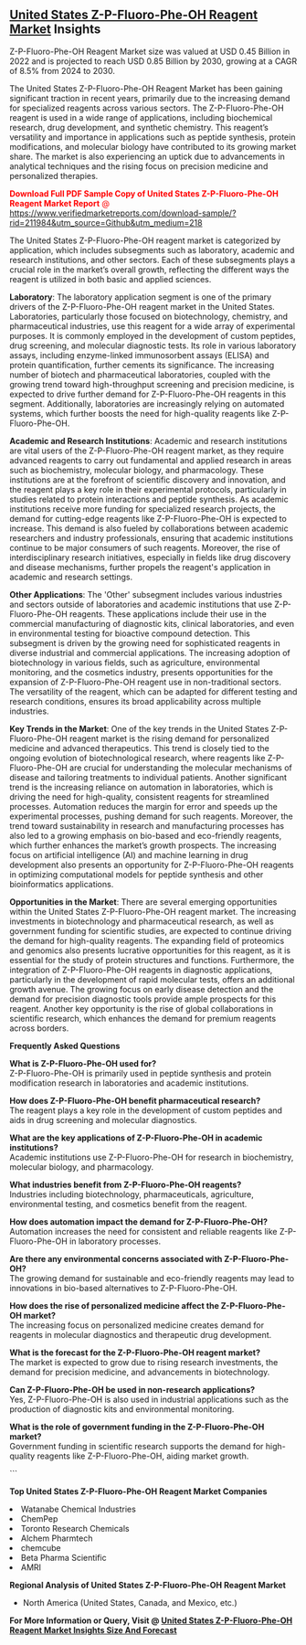 <h2><a href="https://www.verifiedmarketreports.com/download-sample/?rid=211984&amp;utm_source=Github&amp;utm_medium=218" target="_blank">United States Z-P-Fluoro-Phe-OH Reagent Market</a> Insights</h2><p>Z-P-Fluoro-Phe-OH Reagent Market size was valued at USD 0.45 Billion in 2022 and is projected to reach USD 0.85 Billion by 2030, growing at a CAGR of 8.5% from 2024 to 2030.</p><p> <p>The United States Z-P-Fluoro-Phe-OH Reagent Market has been gaining significant traction in recent years, primarily due to the increasing demand for specialized reagents across various sectors. The Z-P-Fluoro-Phe-OH reagent is used in a wide range of applications, including biochemical research, drug development, and synthetic chemistry. This reagent’s versatility and importance in applications such as peptide synthesis, protein modifications, and molecular biology have contributed to its growing market share. The market is also experiencing an uptick due to advancements in analytical techniques and the rising focus on precision medicine and personalized therapies. <p><span class=""><span style="color: #ff0000;"><strong>Download Full PDF Sample Copy of United States Z-P-Fluoro-Phe-OH Reagent Market Report</strong> @ </span><a href="https://www.verifiedmarketreports.com/download-sample/?rid=211984&amp;utm_source=Github&amp;utm_medium=218" target="_blank">https://www.verifiedmarketreports.com/download-sample/?rid=211984&amp;utm_source=Github&amp;utm_medium=218</a></span></p> <p>The United States Z-P-Fluoro-Phe-OH reagent market is categorized by application, which includes subsegments such as laboratory, academic and research institutions, and other sectors. Each of these subsegments plays a crucial role in the market’s overall growth, reflecting the different ways the reagent is utilized in both basic and applied sciences. <p><strong>Laboratory</strong>: The laboratory application segment is one of the primary drivers of the Z-P-Fluoro-Phe-OH reagent market in the United States. Laboratories, particularly those focused on biotechnology, chemistry, and pharmaceutical industries, use this reagent for a wide array of experimental purposes. It is commonly employed in the development of custom peptides, drug screening, and molecular diagnostic tests. Its role in various laboratory assays, including enzyme-linked immunosorbent assays (ELISA) and protein quantification, further cements its significance. The increasing number of biotech and pharmaceutical laboratories, coupled with the growing trend toward high-throughput screening and precision medicine, is expected to drive further demand for Z-P-Fluoro-Phe-OH reagents in this segment. Additionally, laboratories are increasingly relying on automated systems, which further boosts the need for high-quality reagents like Z-P-Fluoro-Phe-OH. <p><strong>Academic and Research Institutions</strong>: Academic and research institutions are vital users of the Z-P-Fluoro-Phe-OH reagent market, as they require advanced reagents to carry out fundamental and applied research in areas such as biochemistry, molecular biology, and pharmacology. These institutions are at the forefront of scientific discovery and innovation, and the reagent plays a key role in their experimental protocols, particularly in studies related to protein interactions and peptide synthesis. As academic institutions receive more funding for specialized research projects, the demand for cutting-edge reagents like Z-P-Fluoro-Phe-OH is expected to increase. This demand is also fueled by collaborations between academic researchers and industry professionals, ensuring that academic institutions continue to be major consumers of such reagents. Moreover, the rise of interdisciplinary research initiatives, especially in fields like drug discovery and disease mechanisms, further propels the reagent's application in academic and research settings. <p><strong>Other Applications</strong>: The 'Other' subsegment includes various industries and sectors outside of laboratories and academic institutions that use Z-P-Fluoro-Phe-OH reagents. These applications include their use in the commercial manufacturing of diagnostic kits, clinical laboratories, and even in environmental testing for bioactive compound detection. This subsegment is driven by the growing need for sophisticated reagents in diverse industrial and commercial applications. The increasing adoption of biotechnology in various fields, such as agriculture, environmental monitoring, and the cosmetics industry, presents opportunities for the expansion of Z-P-Fluoro-Phe-OH reagent use in non-traditional sectors. The versatility of the reagent, which can be adapted for different testing and research conditions, ensures its broad applicability across multiple industries. <p><strong>Key Trends in the Market</strong>: One of the key trends in the United States Z-P-Fluoro-Phe-OH reagent market is the rising demand for personalized medicine and advanced therapeutics. This trend is closely tied to the ongoing evolution of biotechnological research, where reagents like Z-P-Fluoro-Phe-OH are crucial for understanding the molecular mechanisms of disease and tailoring treatments to individual patients. Another significant trend is the increasing reliance on automation in laboratories, which is driving the need for high-quality, consistent reagents for streamlined processes. Automation reduces the margin for error and speeds up the experimental processes, pushing demand for such reagents. Moreover, the trend toward sustainability in research and manufacturing processes has also led to a growing emphasis on bio-based and eco-friendly reagents, which further enhances the market’s growth prospects. The increasing focus on artificial intelligence (AI) and machine learning in drug development also presents an opportunity for Z-P-Fluoro-Phe-OH reagents in optimizing computational models for peptide synthesis and other bioinformatics applications. <p><strong>Opportunities in the Market</strong>: There are several emerging opportunities within the United States Z-P-Fluoro-Phe-OH reagent market. The increasing investments in biotechnology and pharmaceutical research, as well as government funding for scientific studies, are expected to continue driving the demand for high-quality reagents. The expanding field of proteomics and genomics also presents lucrative opportunities for this reagent, as it is essential for the study of protein structures and functions. Furthermore, the integration of Z-P-Fluoro-Phe-OH reagents in diagnostic applications, particularly in the development of rapid molecular tests, offers an additional growth avenue. The growing focus on early disease detection and the demand for precision diagnostic tools provide ample prospects for this reagent. Another key opportunity is the rise of global collaborations in scientific research, which enhances the demand for premium reagents across borders. <p><p><strong>Frequently Asked Questions</strong></p> <p><strong>What is Z-P-Fluoro-Phe-OH used for?</strong><br> Z-P-Fluoro-Phe-OH is primarily used in peptide synthesis and protein modification research in laboratories and academic institutions.</p> <p><strong>How does Z-P-Fluoro-Phe-OH benefit pharmaceutical research?</strong><br> The reagent plays a key role in the development of custom peptides and aids in drug screening and molecular diagnostics.</p> <p><strong>What are the key applications of Z-P-Fluoro-Phe-OH in academic institutions?</strong><br> Academic institutions use Z-P-Fluoro-Phe-OH for research in biochemistry, molecular biology, and pharmacology.</p> <p><strong>What industries benefit from Z-P-Fluoro-Phe-OH reagents?</strong><br> Industries including biotechnology, pharmaceuticals, agriculture, environmental testing, and cosmetics benefit from the reagent.</p> <p><strong>How does automation impact the demand for Z-P-Fluoro-Phe-OH?</strong><br> Automation increases the need for consistent and reliable reagents like Z-P-Fluoro-Phe-OH in laboratory processes.</p> <p><strong>Are there any environmental concerns associated with Z-P-Fluoro-Phe-OH?</strong><br> The growing demand for sustainable and eco-friendly reagents may lead to innovations in bio-based alternatives to Z-P-Fluoro-Phe-OH.</p> <p><strong>How does the rise of personalized medicine affect the Z-P-Fluoro-Phe-OH market?</strong><br> The increasing focus on personalized medicine creates demand for reagents in molecular diagnostics and therapeutic drug development.</p> <p><strong>What is the forecast for the Z-P-Fluoro-Phe-OH reagent market?</strong><br> The market is expected to grow due to rising research investments, the demand for precision medicine, and advancements in biotechnology.</p> <p><strong>Can Z-P-Fluoro-Phe-OH be used in non-research applications?</strong><br> Yes, Z-P-Fluoro-Phe-OH is also used in industrial applications such as the production of diagnostic kits and environmental monitoring.</p> <p><strong>What is the role of government funding in the Z-P-Fluoro-Phe-OH market?</strong><br> Government funding in scientific research supports the demand for high-quality reagents like Z-P-Fluoro-Phe-OH, aiding market growth.</p> ```</p><p><strong>Top United States Z-P-Fluoro-Phe-OH Reagent Market Companies</strong></p><div data-test-id=""><p><li>Watanabe Chemical Industries</li><li> ChemPep</li><li> Toronto Research Chemicals</li><li> Alchem Pharmtech</li><li> chemcube</li><li> Beta Pharma Scientific</li><li> AMRI</li></p><div><strong>Regional Analysis of&nbsp;United States Z-P-Fluoro-Phe-OH Reagent Market</strong></div><ul><li dir="ltr"><p dir="ltr">North America&nbsp;(United States, Canada, and Mexico, etc.)</p></li></ul><p><strong>For More Information or Query, Visit @&nbsp;</strong><strong><a href="https://www.verifiedmarketreports.com/product/z-p-fluoro-phe-oh-reagent-market/?utm_source=Github&amp;utm_medium=218" target="_blank">United States Z-P-Fluoro-Phe-OH Reagent Market Insights Size And Forecast</a></strong></p></div>
